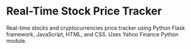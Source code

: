 # Real-Time Stock Price Tracker
Real-time stocks and cryptocurrencies price tracker using Python Flask framework, JavaScript, HTML, and CSS. Uses Yahoo Finance Python module.
